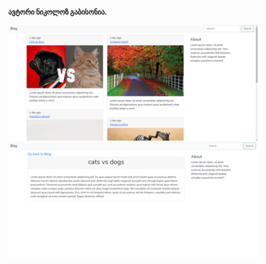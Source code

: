 #### ავტორი ნიკოლოზ გაბისონია.

![alt text](https://raw.githubusercontent.com/neeeeecka/php-laravel-uni/master/testing/blog/pic1.PNG)
![alt text](https://raw.githubusercontent.com/neeeeecka/php-laravel-uni/master/testing/blog/pic2.PNG)
